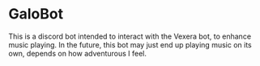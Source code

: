 # GaloBot

This is a discord bot intended to interact with the Vexera bot, to enhance music playing. In the future, this bot may just end up playing music on its own, depends on how adventurous I feel.
